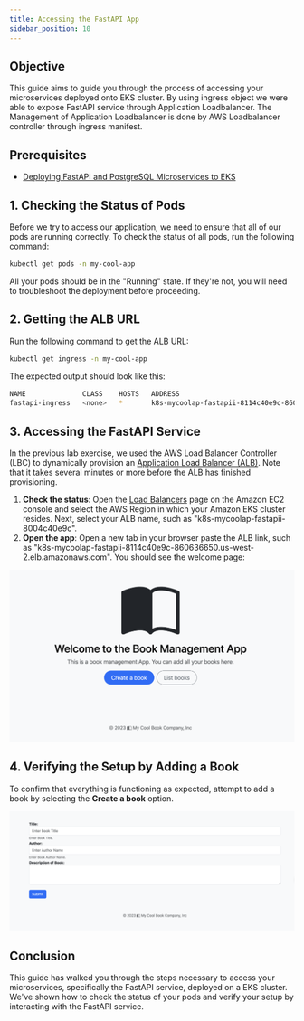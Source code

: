 ```yaml
---
title: Accessing the FastAPI App
sidebar_position: 10
---
```


## Objective

This guide aims to guide you through the process of accessing your microservices deployed onto EKS cluster. By using ingress object we were able to expose FastAPI service through Application Loadbalancer. The Management of Application Loadbalancer is done by AWS Loadbalancer controller through ingress manifest.

## Prerequisites

- [Deploying FastAPI and PostgreSQL Microservices to EKS](./deploy-app.md)


## 1. Checking the Status of Pods

Before we try to access our application, we need to ensure that all of our pods are running correctly. To check the status of all pods, run the following command:

```bash
kubectl get pods -n my-cool-app
```
All your pods should be in the "Running" state. If they're not, you will need to troubleshoot the deployment before proceeding.

## 2. Getting the ALB URL

Run the following command to get the ALB URL:

```bash
kubectl get ingress -n my-cool-app
```

The expected output should look like this:

```bash
NAME              CLASS    HOSTS   ADDRESS                                                                  PORTS   AGE
fastapi-ingress   <none>   *       k8s-mycoolap-fastapii-8114c40e9c-860636650.us-west-2.elb.amazonaws.com   80      3m17s
```

## 3. Accessing the FastAPI Service
In the previous lab exercise, we used the AWS Load Balancer Controller (LBC) to dynamically provision an [Application Load Balancer (ALB)](https://docs.aws.amazon.com/elasticloadbalancing/latest/application/introduction.html). Note that it takes several minutes or more before the ALB has finished provisioning. 

1. **Check the status**: Open the [Load Balancers](https://console.aws.amazon.com/ec2/#LoadBalancers:) page on the Amazon EC2 console and select the AWS Region in which your Amazon EKS cluster resides. Next, select your ALB name, such as "k8s-mycoolap-fastapii-8004c40e9c".
2. **Open the app**: Open a new tab in your browser paste the ALB link, such as "k8s-mycoolap-fastapii-8114c40e9c-860636650.us-west-2.elb.amazonaws.com". You should see the welcome page:

![](./images/app-home.png)

## 4. Verifying the Setup by Adding a Book

To confirm that everything is functioning as expected, attempt to add a book by selecting the **Create a book** option.

![Image](./images/app-create-book.png)

## Conclusion

This guide has walked you through the steps necessary to access your microservices, specifically the FastAPI service, deployed on a EKS cluster. We've shown how to check the status of your pods and verify your setup by interacting with the FastAPI service.